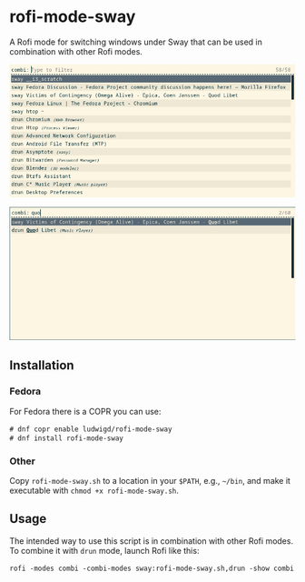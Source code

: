 # rofi-mode-sway

A Rofi mode for switching windows under Sway that can be used in combination with other Rofi modes.

![Rofi with sway and drun modes enabled](screenshots/screenshot1.png)

![Rofi with sway and drun modes enabled, filtered](screenshots/screenshot2.png)

## Installation

### Fedora

For Fedora there is a COPR you can use:

```
# dnf copr enable ludwigd/rofi-mode-sway
# dnf install rofi-mode-sway
```

### Other

Copy `rofi-mode-sway.sh` to a location in your `$PATH`, e.g., `~/bin`, and make it executable with `chmod +x rofi-mode-sway.sh`.

## Usage

The intended way to use this script is in combination with other Rofi modes. To combine it with `drun` mode, launch Rofi like this:

```
rofi -modes combi -combi-modes sway:rofi-mode-sway.sh,drun -show combi
```